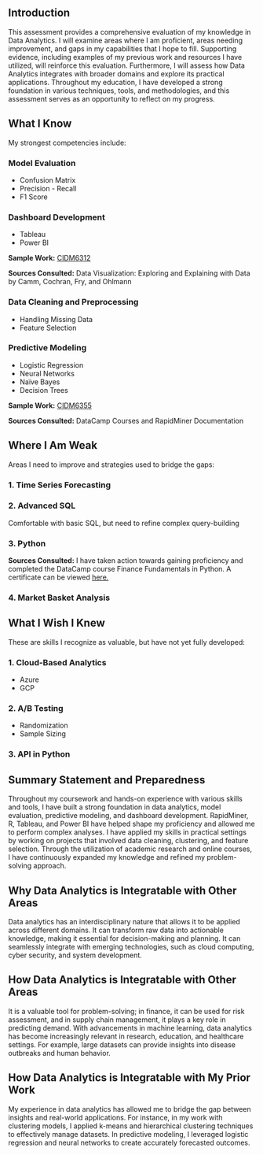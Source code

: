 ## Introduction
This assessment provides a comprehensive evaluation of my knowledge in Data Analytics. I will examine areas where I am proficient, areas needing improvement, and gaps in my capabilities that I hope to fill. Supporting evidence, including examples of my previous work and resources I have utilized, will reinforce this evaluation. Furthermore, I will assess how Data Analytics integrates with broader domains and explore its practical applications. Throughout my education, I have developed a strong foundation in various techniques, tools, and methodologies, and this assessment serves as an opportunity to reflect on my progress. 

## What I Know
My strongest competencies include:

### Model Evaluation
* Confusion Matrix
* Precision - Recall
* F1 Score

### Dashboard Development
* Tableau
* Power BI

<b>Sample Work:</b> [CIDM6312](HW4Submission.pptx)

<b>Sources Consulted:</b> Data Visualization: Exploring and Explaining with Data by Camm, Cochran, Fry, and Ohlmann

### Data Cleaning and Preprocessing
* Handling Missing Data
* Feature Selection

### Predictive Modeling
* Logistic Regression
* Neural Networks
* Naïve Bayes
* Decision Trees

<b>Sample Work:</b> [CIDM6355](CIDM6355.docx)

<b>Sources Consulted:</b> DataCamp Courses and RapidMiner Documentation

## Where I Am Weak
Areas I need to improve and strategies used to bridge the gaps:

### 1. Time Series Forecasting

### 2. Advanced SQL
Comfortable with basic SQL, but need to refine complex query-building

### 3. Python
<b>Sources Consulted:</b> I have taken action towards gaining proficiency and completed the DataCamp course Finance Fundamentals in Python. A certificate can be viewed [here.](currentcertificate.pdf) 

### 4. Market Basket Analysis

## What I Wish I Knew 
These are skills I recognize as valuable, but have not yet fully developed:

### 1. Cloud-Based Analytics
* Azure
* GCP

### 2. A/B Testing
* Randomization
* Sample Sizing

### 3. API in Python

## Summary Statement and Preparedness 
Throughout my coursework and hands-on experience with various skills and tools, I have built a strong foundation in data analytics, model evaluation, predictive modeling, and dashboard development. RapidMiner, R, Tableau, and Power BI have helped shape my proficiency and allowed me to perform complex analyses. I have applied my skills in practical settings by working on projects that involved data cleaning, clustering, and feature selection. Through the utilization of academic research and online courses, I have continuously expanded my knowledge and refined my problem-solving approach. 

## Why Data Analytics is Integratable with Other Areas
Data analytics has an interdisciplinary nature that allows it to be applied across different domains. It can transform raw data into actionable knowledge, making it essential for decision-making and planning. It can seamlessly integrate with emerging technologies, such as cloud computing, cyber security, and system development. 

## How Data Analytics is Integratable with Other Areas
 It is a valuable tool for problem-solving; in finance, it can be used for risk assessment, and in supply chain management, it plays a key role in predicting demand. With advancements in machine learning, data analytics has become increasingly relevant in research, education, and healthcare settings. For example, large datasets can provide insights into disease outbreaks and human behavior. 

## How Data Analytics is Integratable with My Prior Work
My experience in data analytics has allowed me to bridge the gap between insights and real-world applications. For instance, in my work with clustering models, I applied k-means and hierarchical clustering techniques to effectively manage datasets. In predictive modeling, I leveraged logistic regression and neural networks to create accurately forecasted outcomes. 
